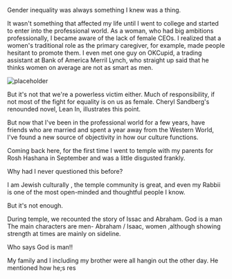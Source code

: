 Gender inequality was always something I knew was a thing.

It wasn't something that affected my life until I went to college and started to enter into the professional world. As a woman, who had big ambitions professionally, I became aware of the lack of female CEOs. I realized that a women's traditional role as the primary caregiver, for example, made people hesitant to promote them. I even met one guy on OKCupid, a trading assistant at Bank of America Merril Lynch, who straight up said that he thinks women on average are not as smart as men.

![placeholder](http://cdn.shopify.com/s/files/1/0185/5092/products/persons-0087.png?v=1369543950 "Small example image")

But it's not that we're a powerless victim either. Much of responsibility, if not most of the fight for equality is on us as female. Cheryl Sandberg's renounded novel, Lean In, illustrates this point.

But now that I've been in the professional world for a few years, have friends who are married and spent a year away from the Western World, I've found a new source of objectivity in how our culture functions.

Coming back here, for the first time I went to temple with my parents for Rosh Hashana in September and was a little disgusted frankly.

Why had I never questioned this before?

I am Jewish culturally , the temple community is great, and even my Rabbii is one of the most open-minded and thoughtful people I know.

But it's not enough.

During temple, we recounted the story of Issac and Abraham.
God is a man
The main characters are men-  Abraham / Isaac, women ,although showing strength at times are mainly on sideline.

Who says God is man!! 

My family and I including my brother were all hangin out the other day. He mentioned how he;s res